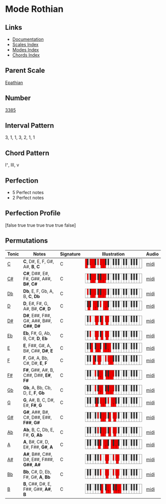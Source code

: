 # Mode Rothian

## Links

- [Documentation](README.md)
- [Scales Index](Scales.md)
- [Modes Index](Modes.md)
- [Chords Index](Chords.md)

## Parent Scale

[Epathian](ScaleEpathian.md)

## Number

[3385](https://ianring.com/musictheory/scales/3385)

## Interval Pattern

3, 1, 1, 3, 2, 1, 1

## Chord Pattern

I⁺, III, v

## Perfection

- 5 Perfect notes
- 2 Perfect notes

## Perfection Profile

[false true true true true true false]

## Permutations

| Tonic | Notes | Signature | Illustration | Audio |
|-------|-------|-----------|--------------|-------|
| [C](ModeCNaturalRothian.md) | **C**, D#, E, F, G#, A#, **B**, **C** | C | ![CNaturalRothian](ModeCNaturalRothian.png) | [midi](https://github.com/edipermadi/music/blob/main/docs/ModeCNaturalRothian.mid?raw=true) |
| [C#](ModeCSharpRothian.md) | **C#**, D##, E#, F#, G##, A##, **B#**, **C#** | C | ![CSharpRothian](ModeCSharpRothian.png) | [midi](https://github.com/edipermadi/music/blob/main/docs/ModeCSharpRothian.mid?raw=true) |
| [Db](ModeDFlatRothian.md) | **Db**, E, F, Gb, A, B, **C**, **Db** | C | ![DFlatRothian](ModeDFlatRothian.png) | [midi](https://github.com/edipermadi/music/blob/main/docs/ModeDFlatRothian.mid?raw=true) |
| [D](ModeDNaturalRothian.md) | **D**, E#, F#, G, A#, B#, **C#**, **D** | C | ![DNaturalRothian](ModeDNaturalRothian.png) | [midi](https://github.com/edipermadi/music/blob/main/docs/ModeDNaturalRothian.mid?raw=true) |
| [D#](ModeDSharpRothian.md) | **D#**, E##, F##, G#, A##, B##, **C##**, **D#** | C | ![DSharpRothian](ModeDSharpRothian.png) | [midi](https://github.com/edipermadi/music/blob/main/docs/ModeDSharpRothian.mid?raw=true) |
| [Eb](ModeEFlatRothian.md) | **Eb**, F#, G, Ab, B, C#, **D**, **Eb** | C | ![EFlatRothian](ModeEFlatRothian.png) | [midi](https://github.com/edipermadi/music/blob/main/docs/ModeEFlatRothian.mid?raw=true) |
| [E](ModeENaturalRothian.md) | **E**, F##, G#, A, B#, C##, **D#**, **E** | C | ![ENaturalRothian](ModeENaturalRothian.png) | [midi](https://github.com/edipermadi/music/blob/main/docs/ModeENaturalRothian.mid?raw=true) |
| [F](ModeFNaturalRothian.md) | **F**, G#, A, Bb, C#, D#, **E**, **F** | C | ![FNaturalRothian](ModeFNaturalRothian.png) | [midi](https://github.com/edipermadi/music/blob/main/docs/ModeFNaturalRothian.mid?raw=true) |
| [F#](ModeFSharpRothian.md) | **F#**, G##, A#, B, C##, D##, **E#**, **F#** | C | ![FSharpRothian](ModeFSharpRothian.png) | [midi](https://github.com/edipermadi/music/blob/main/docs/ModeFSharpRothian.mid?raw=true) |
| [Gb](ModeGFlatRothian.md) | **Gb**, A, Bb, Cb, D, E, **F**, **Gb** | C | ![GFlatRothian](ModeGFlatRothian.png) | [midi](https://github.com/edipermadi/music/blob/main/docs/ModeGFlatRothian.mid?raw=true) |
| [G](ModeGNaturalRothian.md) | **G**, A#, B, C, D#, E#, **F#**, **G** | C | ![GNaturalRothian](ModeGNaturalRothian.png) | [midi](https://github.com/edipermadi/music/blob/main/docs/ModeGNaturalRothian.mid?raw=true) |
| [G#](ModeGSharpRothian.md) | **G#**, A##, B#, C#, D##, E##, **F##**, **G#** | C | ![GSharpRothian](ModeGSharpRothian.png) | [midi](https://github.com/edipermadi/music/blob/main/docs/ModeGSharpRothian.mid?raw=true) |
| [Ab](ModeAFlatRothian.md) | **Ab**, B, C, Db, E, F#, **G**, **Ab** | C | ![AFlatRothian](ModeAFlatRothian.png) | [midi](https://github.com/edipermadi/music/blob/main/docs/ModeAFlatRothian.mid?raw=true) |
| [A](ModeANaturalRothian.md) | **A**, B#, C#, D, E#, F##, **G#**, **A** | C | ![ANaturalRothian](ModeANaturalRothian.png) | [midi](https://github.com/edipermadi/music/blob/main/docs/ModeANaturalRothian.mid?raw=true) |
| [A#](ModeASharpRothian.md) | **A#**, B##, C##, D#, E##, F###, **G##**, **A#** | C | ![ASharpRothian](ModeASharpRothian.png) | [midi](https://github.com/edipermadi/music/blob/main/docs/ModeASharpRothian.mid?raw=true) |
| [Bb](ModeBFlatRothian.md) | **Bb**, C#, D, Eb, F#, G#, **A**, **Bb** | C | ![BFlatRothian](ModeBFlatRothian.png) | [midi](https://github.com/edipermadi/music/blob/main/docs/ModeBFlatRothian.mid?raw=true) |
| [B](ModeBNaturalRothian.md) | **B**, C##, D#, E, F##, G##, **A#**, **B** | C | ![BNaturalRothian](ModeBNaturalRothian.png) | [midi](https://github.com/edipermadi/music/blob/main/docs/ModeBNaturalRothian.mid?raw=true) |
